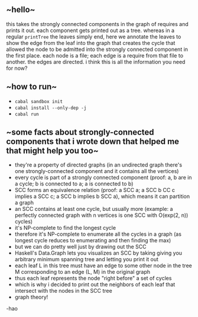 ## ~hello~

this takes the strongly connected components in the graph of requires and prints it out. each component gets printed out as a tree. whereas in a regular `printTree` the leaves simply end, here we annotate the leaves to show the edge from the leaf into the graph that creates the cycle that allowed the node to be admitted into the strongly connected component in the first place. each node is a file; each edge is a require from that file to another. the edges are directed. i think this is all the information you need for now?

## ~how to run~

* `cabal sandbox init`
* `cabal install --only-dep -j`
* `cabal run`

## ~some facts about strongly-connected components that i wrote down that helped me that might help you too~

* they're a property of directed graphs (in an undirected graph there's one strongly-connected component and it contains all the vertices)
* every cycle is part of a strongly connected component (proof: a, b are in a cycle; b is connected to a; a is connected to b)
* SCC forms an equivalence relation (proof: a SCC a; a SCC b CC c implies a SCC c; a SCC b implies b SCC a), which means it can partition a graph
* an SCC contains at least one cycle, but usually more (example: a perfectly connected graph with n vertices is one SCC with O(exp(2, n)) cycles)
* it's NP-complete to find the longest cycle
* therefore it's NP-complete to enumerate all the cycles in a graph (as longest cycle reduces to enumerating and then finding the max)
* but we can do pretty well just by drawing out the SCC
* Haskell's Data.Graph lets you visualizes an SCC by taking giving you arbitrary minimum spanning tree and letting you print it out
* each leaf L in this tree must have an edge to some other node in the tree M corresponding to an edge (L, M) in the original graph
* thus each leaf represents the node "right before" a set of cycles
* which is why i decided to print out the neighbors of each leaf that intersect with the nodes in the SCC tree
* graph theory!

-hao
